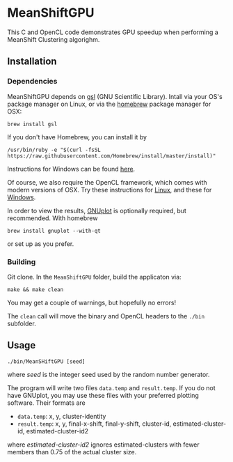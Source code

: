 # MeanShiftGPU

This C and OpenCL code demonstrates GPU speedup when performing a MeanShift Clustering algorighm.

## Installation

### Dependencies 

MeanShiftGPU depends on [gsl](https://www.gnu.org/software/gsl/) (GNU Scientific Library).
Intall via your OS's package manager on Linux, or via the [homebrew](https://brew.sh/) package manager for OSX:

```
brew install gsl
```
If you don't have Homebrew, you can install it by

```
/usr/bin/ruby -e "$(curl -fsSL https://raw.githubusercontent.com/Homebrew/install/master/install)"
```

Instructions for Windows can be found [here](http://www2.lawrence.edu/fast/GREGGJ/CMSC210/gsl/gsl.html).


Of course, we also require the OpenCL framework, which comes with modern versions of OSX. Try these instructions for [Linux](https://wiki.tiker.net/OpenCLHowTo/), 
and these for [Windows](https://streamhpc.com/blog/2015-03-16/how-to-install-opencl-on-windows/).

In order to view the results, [GNUplot](http://www.gnuplot.info/) is optionally required, but recommended. With homebrew
```
brew install gnuplot --with-qt
```
or set up as you prefer.

### Building

Git clone. In the ```MeanShiftGPU``` folder, build the applicaton via:

```
make && make clean
```

You may get a couple of warnings, but hopefully no errors!

The ```clean``` call will move the binary and OpenCL headers to the ```./bin``` subfolder.

## Usage

```
./bin/MeanSHiftGPU [seed]
```

where *seed* is the integer seed used by the random number generator.

The program will write two files ```data.temp``` and ```result.temp```. If you do not have GNUplot, you may use these files with your preferred plotting software.
Their formats are

* ```data.temp```: x, y, cluster-identity
* ```result.temp```: x, y, final-x-shift, final-y-shift, cluster-id, estimated-cluster-id, estimated-cluster-id2

where _estimated-cluster-id2_ ignores estimated-clusters with fewer members than 0.75 of the actual cluster size.

